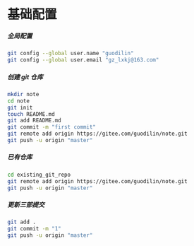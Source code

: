 # 基础配置
##### 全局配置
```sh
git config --global user.name "guodilin"
git config --global user.email "gz_lxkj@163.com"
```
##### 创建 git 仓库
```sh
mkdir note
cd note
git init 
touch README.md
git add README.md
git commit -m "first commit"
git remote add origin https://gitee.com/guodilin/note.git
git push -u origin "master"
```
##### 已有仓库
```sh
cd existing_git_repo
git remote add origin https://gitee.com/guodilin/note.git
git push -u origin "master"
```
##### 更新三部提交
```sh
git add .
git commit -m "1"
git push -u origin "master"
```